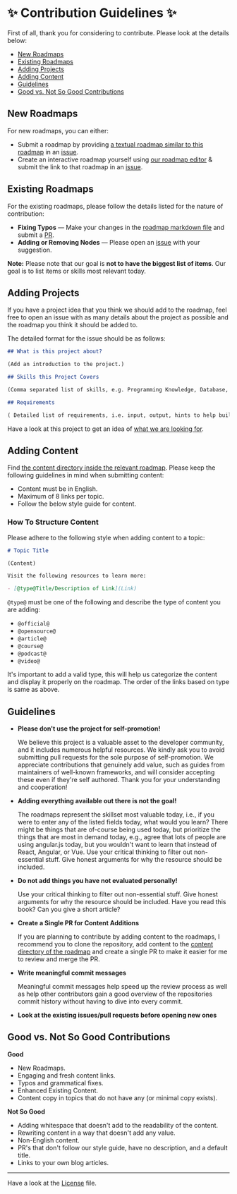 # ✨ Contribution Guidelines ✨

First of all, thank you for considering to contribute. Please look at the details below:

- [New Roadmaps](#new-roadmaps)
- [Existing Roadmaps](#existing-roadmaps)
- [Adding Projects](#adding-projects)
- [Adding Content](#adding-content)
- [Guidelines](#guidelines)
- [Good vs. Not So Good Contributions](#good-vs-not-so-good-contributions)

## New Roadmaps

For new roadmaps, you can either:

- Submit a roadmap by providing [a textual roadmap similar to this roadmap](https://gist.github.com/kamranahmedse/98758d2c73799b3a6ce17385e4c548a5) in an [issue](https://github.com/kamranahmedse/developer-roadmap/issues).
- Create an interactive roadmap yourself using [our roadmap editor](https://draw.roadmap.sh/) & submit the link to that roadmap in an [issue](https://github.com/kamranahmedse/developer-roadmap/issues).

## Existing Roadmaps

For the existing roadmaps, please follow the details listed for the nature of contribution:

- **Fixing Typos** — Make your changes in the [roadmap markdown file](https://github.com/kamranahmedse/developer-roadmap/tree/master/src/data/roadmaps) and submit a [PR](https://github.com/kamranahmedse/developer-roadmap/pulls).
- **Adding or Removing Nodes** — Please open an [issue](https://github.com/kamranahmedse/developer-roadmap/issues) with your suggestion.

**Note:** Please note that our goal is **not to have the biggest list of items**. Our goal is to list items or skills most relevant today.

## Adding Projects

If you have a project idea that you think we should add to the roadmap, feel free to open an issue with as many details about the project as possible and the roadmap you think it should be added to.

The detailed format for the issue should be as follows:

```md
## What is this project about?

(Add an introduction to the project.)

## Skills this Project Covers

(Comma separated list of skills, e.g. Programming Knowledge, Database, etc.)

## Requirements

( Detailed list of requirements, i.e. input, output, hints to help build this, etc.)
```

Have a look at this project to get an idea of [what we are looking for](https://roadmap.sh/projects/github-user-activity).

## Adding Content

Find [the content directory inside the relevant roadmap](https://github.com/kamranahmedse/developer-roadmap/tree/master/src/data/roadmaps). Please keep the following guidelines in mind when submitting content:

- Content must be in English.
- Maximum of 8 links per topic.
- Follow the below style guide for content.

### How To Structure Content

Please adhere to the following style when adding content to a topic:

```md
# Topic Title

(Content)

Visit the following resources to learn more:

- [@type@Title/Description of Link](Link)
```

`@type@` must be one of the following and describe the type of content you are adding:

- `@official@`
- `@opensource@`
- `@article@`
- `@course@`
- `@podcast@`
- `@video@`

It's important to add a valid type, this will help us categorize the content and display it properly on the roadmap. The order of the links based on type is same as above.

## Guidelines

- <p><strong>Please don't use the project for self-promotion!</strong><br/>

  We believe this project is a valuable asset to the developer community, and it includes numerous helpful resources. We kindly ask you to avoid submitting pull requests for the sole purpose of self-promotion. We appreciate contributions that genuinely add value, such as guides from maintainers of well-known frameworks, and will consider accepting these even if they're self authored. Thank you for your understanding and cooperation!

- <p><strong>Adding everything available out there is not the goal!</strong><br/>

  The roadmaps represent the skillset most valuable today, i.e., if you were to enter any of the listed fields today, what would you learn? There might be things that are of-course being used today, but prioritize the things that are most in demand today, e.g., agree that lots of people are using angular.js today, but you wouldn't want to learn that instead of React, Angular, or Vue. Use your critical thinking to filter out non-essential stuff. Give honest arguments for why the resource should be included.</p>

- <p><strong>Do not add things you have not evaluated personally!</strong><br/>

  Use your critical thinking to filter out non-essential stuff. Give honest arguments for why the resource should be included. Have you read this book? Can you give a short article?</p>

- <p><strong>Create a Single PR for Content Additions</strong></p>

  If you are planning to contribute by adding content to the roadmaps, I recommend you to clone the repository, add content to the [content directory of the roadmap](./src/data/roadmaps/) and create a single PR to make it easier for me to review and merge the PR.

- <p><strong>Write meaningful commit messages</strong><br/>

  Meaningful commit messages help speed up the review process as well as help other contributors gain a good overview of the repositories commit history without having to dive into every commit.

  </p>
- <p><strong>Look at the existing issues/pull requests before opening new ones</strong></p>

## Good vs. Not So Good Contributions

<strong>Good</strong>

- New Roadmaps.
- Engaging and fresh content links.
- Typos and grammatical fixes.
- Enhanced Existing Content.
- Content copy in topics that do not have any (or minimal copy exists).

<strong>Not So Good</strong>

- Adding whitespace that doesn't add to the readability of the content.
- Rewriting content in a way that doesn't add any value.
- Non-English content.
- PR's that don't follow our style guide, have no description, and a default title.
- Links to your own blog articles.

***

Have a look at the [License](./license) file.
